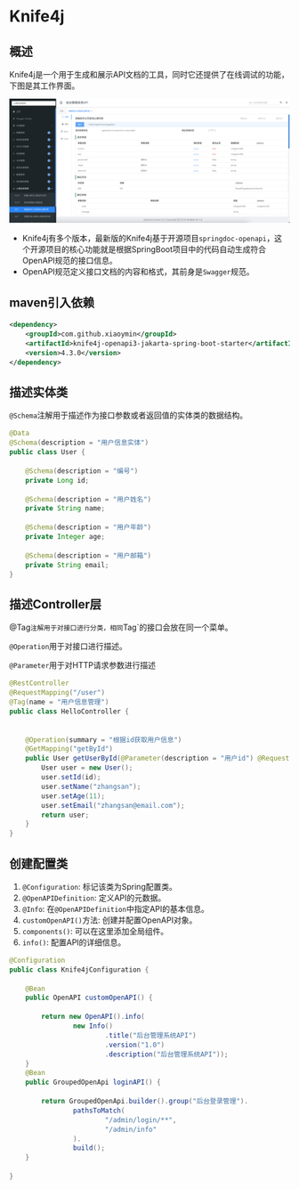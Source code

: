 # Knife4j

## 概述

Knife4j是一个用于生成和展示API文档的工具，同时它还提供了在线调试的功能，下图是其工作界面。

![](../images/Knife4j示意图.png)

- Knife4j有多个版本，最新版的Knife4j基于开源项目`springdoc-openapi`，这个开源项目的核心功能就是根据SpringBoot项目中的代码自动生成符合OpenAPI规范的接口信息。
- OpenAPI规范定义接口文档的内容和格式，其前身是`Swagger`规范。

## maven引入依赖

```xml
<dependency>
    <groupId>com.github.xiaoymin</groupId>
    <artifactId>knife4j-openapi3-jakarta-spring-boot-starter</artifactId>
    <version>4.3.0</version>
</dependency>
```

## 描述实体类

`@Schema`注解用于描述作为接口参数或者返回值的实体类的数据结构。

```java
@Data
@Schema(description = "用户信息实体")
public class User {

    @Schema(description = "编号")
    private Long id;

    @Schema(description = "用户姓名")
    private String name;

    @Schema(description = "用户年龄")
    private Integer age;

    @Schema(description = "用户邮箱")
    private String email;
}
```

## 描述Controller层

@Tag`注解用于对接口进行分类，相同`Tag`的接口会放在同一个菜单。

`@Operation`用于对接口进行描述。

`@Parameter`用于对HTTP请求参数进行描述

```java
@RestController
@RequestMapping("/user")
@Tag(name = "用户信息管理")
public class HelloController {


    @Operation(summary = "根据id获取用户信息")
    @GetMapping("getById")
    public User getUserById(@Parameter(description = "用户id") @RequestParam Long id) {
        User user = new User();
        user.setId(id);
        user.setName("zhangsan");
        user.setAge(11);
        user.setEmail("zhangsan@email.com");
        return user;
    }
}
```

## 创建配置类

1. `@Configuration`: 标记该类为Spring配置类。
2. `@OpenAPIDefinition`: 定义API的元数据。
3. `@Info`: 在`@OpenAPIDefinition`中指定API的基本信息。
4. `customOpenAPI()`方法: 创建并配置OpenAPI对象。
5. `components()`: 可以在这里添加全局组件。
6. `info()`: 配置API的详细信息。

```java
@Configuration
public class Knife4jConfiguration {

    @Bean
    public OpenAPI customOpenAPI() {

        return new OpenAPI().info(
                new Info()
                        .title("后台管理系统API")
                        .version("1.0")
                        .description("后台管理系统API"));
    }
    @Bean
    public GroupedOpenApi loginAPI() {

        return GroupedOpenApi.builder().group("后台登录管理").
                pathsToMatch(
                        "/admin/login/**",
                        "/admin/info"
                ).
                build();
    }
   
}
```

